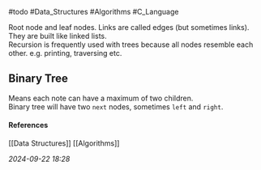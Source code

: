 #todo #Data_Structures #Algorithms #C_Language 

Root node and leaf nodes. Links are called edges (but sometimes links).  
They are built like linked lists.  
Recursion is frequently used with trees because all nodes resemble each other. e.g. printing, traversing etc.
## Binary Tree

Means each note can have a maximum of two children.  
Binary tree will have two `next` nodes, sometimes `left` and `right`.
#### References
[[Data Structures]]
[[Algorithms]]

_2024-09-22 18:28_